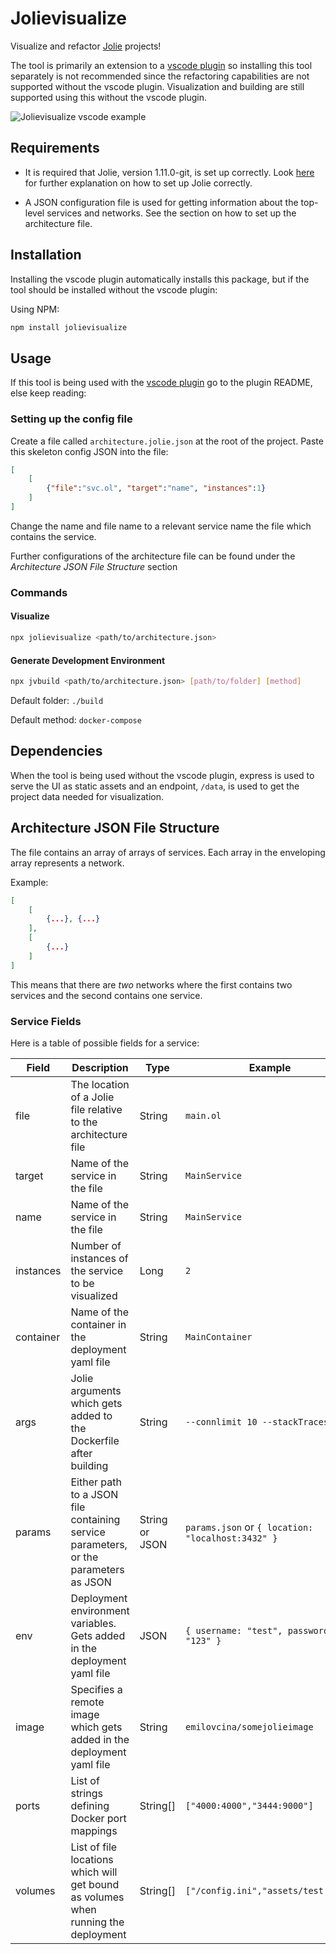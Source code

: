 # Jolievisualize

Visualize and refactor [Jolie](https://www.jolie-lang.org) projects!

The tool is primarily an extension to a [vscode plugin](https://github.com/EmilOvcina/vscode-jolievisualize) so installing this tool separately is not recommended since the refactoring capabilities are not supported without the vscode plugin. Visualization and building are still supported using this without the vscode plugin.

![Jolievisualize vscode example](https://i.imgur.com/KlO4bKw.png)

## Requirements

-   It is required that Jolie, version 1.11.0-git, is set up correctly. Look [here](https://www.jolie-lang.org/downloads.html) for further explanation on how to set up Jolie correctly.

*   A JSON configuration file is used for getting information about the top-level services and networks. See the section on how to set up the architecture file.

## Installation

Installing the vscode plugin automatically installs this package, but if the tool should be installed without the vscode plugin:

Using NPM:

```bash
npm install jolievisualize
```

## Usage

If this tool is being used with the [vscode plugin](https://github.com/EmilOvcina/vscode-jolievisualize) go to the plugin README, else keep reading:

### Setting up the config file

Create a file called `architecture.jolie.json` at the root of the project. Paste this skeleton config JSON into the file:

```JSON
[
    [
        {"file":"svc.ol", "target":"name", "instances":1}
    ]
]
```

Change the name and file name to a relevant service name the file which contains the service.

Further configurations of the architecture file can be found under the _Architecture JSON File Structure_ section

### Commands

#### Visualize

```bash
npx jolievisualize <path/to/architecture.json>
```

#### Generate Development Environment

```bash
npx jvbuild <path/to/architecture.json> [path/to/folder] [method]
```

Default folder: `./build`

Default method: `docker-compose`

## Dependencies

When the tool is being used without the vscode plugin, express is used to serve the UI as static assets and an endpoint, `/data`, is used to get the project data needed for visualization.

## Architecture JSON File Structure

The file contains an array of arrays of services. Each array in the enveloping array represents a network.

Example:

```JSON
[
    [
        {...}, {...}
    ],
    [
        {...}
    ]
]
```

This means that there are _two_ networks where the first contains two services and the second contains one service.

### Service Fields

Here is a table of possible fields for a service:

| **Field** | **Description**                                                                     | **Type**       | **Example**                                       |
| --------- | ----------------------------------------------------------------------------------- | -------------- | ------------------------------------------------- |
| file      | The location of a Jolie file relative to the architecture file                      | String         | `main.ol`                                         |
| target    | Name of the service in the file                                                     | String         | `MainService`                                     |
| name      | Name of the service in the file                                                     | String         | `MainService`                                     |
| instances | Number of instances of the service to be visualized                                 | Long           | `2`                                               |
| container | Name of the container in the deployment yaml file                                   | String         | `MainContainer`                                   |
| args      | Jolie arguments which gets added to the Dockerfile after building                   | String         | `--connlimit 10 --stackTraces`                    |
| params    | Either path to a JSON file containing service parameters, or the parameters as JSON | String or JSON | `params.json` or `{ location: "localhost:3432" }` |
| env       | Deployment environment variables. Gets added in the deployment yaml file            | JSON           | `{ username: "test", password: "123" }`           |
| image     | Specifies a remote image which gets added in the deployment yaml file               | String         | `emilovcina/somejolieimage`                       |
| ports     | List of strings defining Docker port mappings                                       | String[]       | `["4000:4000","3444:9000"]`                       |
| volumes   | List of file locations which will get bound as volumes when running the deployment  | String[]       | `["/config.ini","assets/test.txt"]`               |
